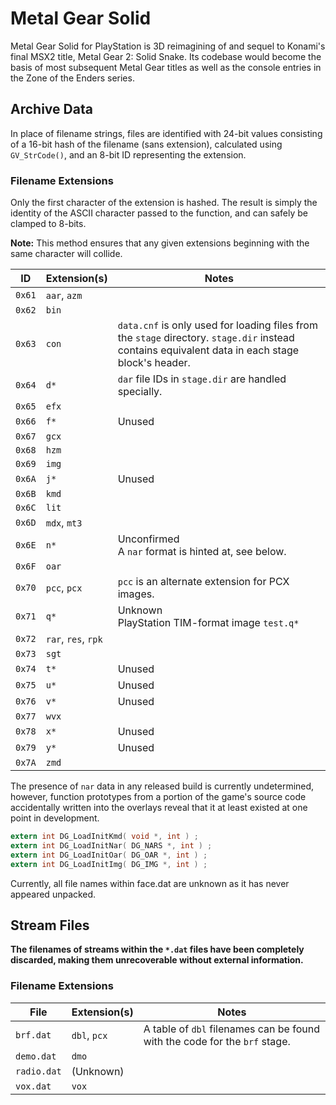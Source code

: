 # Metal Gear Solid

Metal Gear Solid for PlayStation is 3D reimagining of and sequel to Konami's final MSX2 title, Metal Gear 2: Solid Snake. Its codebase would become the basis of most subsequent Metal Gear titles as well as the console entries in the Zone of the Enders series.

## Archive Data

In place of filename strings, files are identified with 24-bit values consisting of a 16-bit hash of the filename (sans extension), calculated using ``GV_StrCode()``, and an 8-bit ID representing the extension.

### Filename Extensions

Only the first character of the extension is hashed. The result is simply the identity of the ASCII character passed to the function, and can safely be clamped to 8-bits.

**Note:** This method ensures that any given extensions beginning with the same character will collide.

ID       | Extension(s)              | Notes
-------- | ------------------------- | -----
``0x61`` | ``aar``, ``azm``          |
``0x62`` | ``bin``                   |
``0x63`` | ``con``                   | ``data.cnf`` is only used for loading files from the ``stage`` directory. ``stage.dir`` instead contains equivalent data in each stage block's header.
``0x64`` | ``d*``                    | ``dar`` file IDs in ``stage.dir`` are handled specially.
``0x65`` | ``efx``                   |
``0x66`` | ``f*``                    | Unused
``0x67`` | ``gcx``                   |
``0x68`` | ``hzm``                   |
``0x69`` | ``img``                   |
``0x6A`` | ``j*``                    | Unused
``0x6B`` | ``kmd``                   |
``0x6C`` | ``lit``                   |
``0x6D`` | ``mdx``, ``mt3``          |
``0x6E`` | ``n*``                    | Unconfirmed<br>A ``nar`` format is hinted at, see below.
``0x6F`` | ``oar``                   |
``0x70`` | ``pcc``, ``pcx``          | ``pcc`` is an alternate extension for PCX images.
``0x71`` | ``q*``                    | Unknown<br>PlayStation TIM-format image ``test.q*``
``0x72`` | ``rar``, ``res``, ``rpk`` |
``0x73`` | ``sgt``                   |
``0x74`` | ``t*``                    | Unused
``0x75`` | ``u*``                    | Unused
``0x76`` | ``v*``                    | Unused
``0x77`` | ``wvx``                   |
``0x78`` | ``x*``                    | Unused
``0x79`` | ``y*``                    | Unused
``0x7A`` | ``zmd``                   |

The presence of ``nar`` data in any released build is currently undetermined, however, function prototypes from a portion of the game's source code accidentally written into the overlays reveal that it at least existed at one point in development.
```c
extern int DG_LoadInitKmd( void *, int ) ;
extern int DG_LoadInitNar( DG_NARS *, int ) ;
extern int DG_LoadInitOar( DG_OAR *, int ) ;
extern int DG_LoadInitImg( DG_IMG *, int ) ;
```

Currently, all file names within face.dat are unknown as it has never appeared unpacked.

## Stream Files

**The filenames of streams within the ``*.dat`` files have been completely discarded, making them unrecoverable without external information.**

### Filename Extensions

File          | Extension(s)     | Notes
------------- | ---------------- | -----
``brf.dat``   | ``dbl``, ``pcx`` | A table of ``dbl`` filenames can be found with the code for the ``brf`` stage.
``demo.dat``  | ``dmo``          |
``radio.dat`` | (Unknown)        |
``vox.dat``   | ``vox``          |
